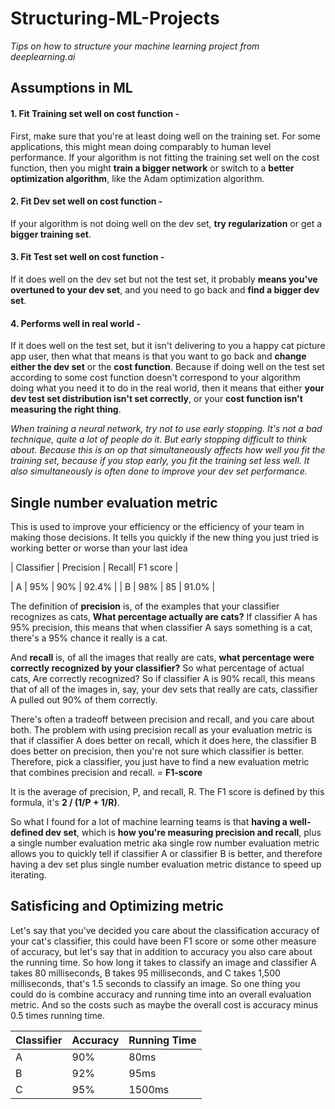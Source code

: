 # Structuring-ML-Projects
_Tips on how to structure your machine learning project from deeplearning.ai_

## Assumptions in ML
#### 1. Fit Training set well on cost function - 
First, make sure that you're at least doing well on the training set. For some applications, this might mean doing comparably to human level performance. If your algorithm is not fitting the training set well on the cost function, then you might **train a bigger network** or switch to a **better optimization algorithm**, like the Adam optimization algorithm.

#### 2. Fit Dev set well on cost function - 
If your algorithm is not doing well on the dev set, **try regularization** or get a **bigger training set**.

#### 3. Fit Test set well on cost function - 
If it does well on the dev set but not the test set, it probably **means you've overtuned to your dev set**, and you need to go back and **find a bigger dev set**.

#### 4. Performs well in real world - 
If it does well on the test set, but it isn't delivering to you a happy cat picture app user, then what that means is that you want to go back and **change either the dev set** or the **cost function**. Because if doing well on the test set according to some cost function doesn't correspond to your algorithm doing what you need it to do in the real world, then it means that either **your dev test set distribution isn't set correctly**, or your **cost function isn't measuring the right thing**.

_When training a neural network, try not to use early stopping. It's not a bad technique, quite a lot of people do it. But early stopping difficult to think about. Because this is an op that simultaneously affects how well you fit the training set, because if you stop early, you fit the training set less well. It also simultaneously is often done to improve your dev set performance._ 

## Single number evaluation metric

This is used to improve your efficiency or the efficiency of your team in making those decisions. It tells you quickly if the new thing you just tried is working better or worse than your last idea

| Classifier | Precision | Recall| F1 score |

| A  | 95% | 90% | 92.4% |
| B | 98% | 85 | 91.0% |

The definition of **precision** is, of the examples that your classifier recognizes as cats, **What percentage actually are cats?** If classifier A has 95% precision, this means that when classifier A says something is a cat, there's a 95% chance it really is a cat.

And **recall** is, of all the images that really are cats, **what percentage were correctly recognized by your classifier?** So what percentage of actual cats, Are correctly recognized? So if classifier A is 90% recall, this means that of all of the images in, say, your dev sets that really are cats, classifier A pulled out 90% of them correctly.

There's often a tradeoff between precision and recall, and you care about both. The problem with using precision recall as your evaluation metric is that if classifier A does better on recall, which it does here, the classifier B does better on precision, then you're not sure which classifier is better. Therefore, pick a classifier, you just have to find a new evaluation metric that combines precision and recall. = **F1-score**

It is the average of precision, P, and recall, R. The F1 score is defined by this formula, it's **2 / (1/P + 1/R)**.

So what I found for a lot of machine learning teams is that **having a well-defined dev set**, which is **how you're measuring precision and recall**, plus a single number evaluation metric aka single row number evaluation metric allows you to quickly tell if classifier A or classifier B is better, and therefore having a dev set plus single number evaluation metric distance to speed up iterating. 

## Satisficing and Optimizing metric

Let's say that you've decided you care about the classification accuracy of your cat's classifier, this could have been F1 score or some other measure of accuracy, but let's say that in addition to accuracy you also care about the running time. So how long it takes to classify an image and classifier A takes 80 milliseconds, B takes 95 milliseconds, and C takes 1,500 milliseconds, that's 1.5 seconds to classify an image. So one thing you could do is combine accuracy and running time into an overall evaluation metric. And so the costs such as maybe the overall cost is accuracy minus 0.5 times running time.

| Classifier | Accuracy | Running Time | 
|----------|-----------|-------|
| A  | 90% | 80ms |
| B  | 92% | 95ms |
| C  | 95% | 1500ms |










